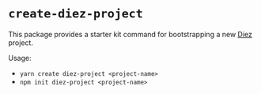 # `create-diez-project`

This package provides a starter kit command for bootstrapping a new [Diez](https://diez.org) project.

Usage:
 - `yarn create diez-project <project-name>`
 - `npm init diez-project <project-name>`
